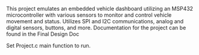 This project emulates an embedded vehicle dashboard utilizing an MSP432 microcontroller with various sensors to monitor and control vehicle movement and status. 
Utilizes SPI and I2C communications, analog and digital sensors, buttons, and more.
Documentation for the project can be found in the Final Design Doc

Set Project.c main function to run. 
